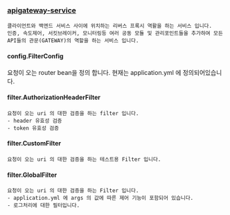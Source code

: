 ### [apigateway-service](https://github.com/youjaewoong/spring-msa/tree/master/apigateway-service)
```
클라이언트와 백엔드 서비스 사이에 위치하는 리버스 프록시 역활을 하는 서비스 입니다.
인증, 속도제어, 서킷브레이커, 모니터링등 여러 공동 모듈 및 관리포인트들을 추가하여 모든 API들의 관문(GATEWAY)의 역할을 하는 서비스 입니다.
```
#### config.FilterConfig
요청이 오는 router bean을 정의 합니다. 현재는 application.yml 에 정의되어있습니다.

#### filter.AuthorizationHeaderFilter
```
요청이 오는 uri 의 대한 검증을 하는 filter 입니다.
- header 유효성 검증
- token 유효성 검증
```
#### filter.CustomFilter
```
요청이 오는 uri 의 대한 검증을 하는 테스트용 Filter 입니다.
```
#### filter.GlobalFilter
```
요청이 오는 uri 의 대한 검증을 하는 Filter 입니다.
- application.yml 에 args 의 값에 따른 제어 기능이 포함되어 있습니다.
- 로그처리에 대한 필터입니다.
